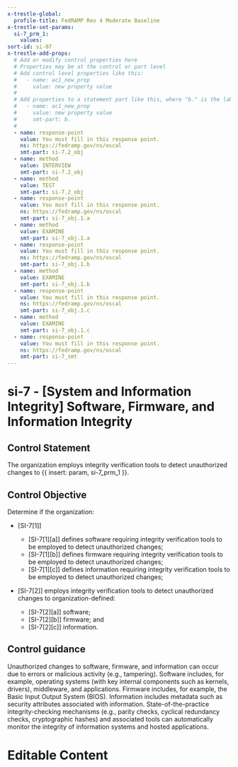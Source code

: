 ```yaml
---
x-trestle-global:
  profile-title: FedRAMP Rev 4 Moderate Baseline
x-trestle-set-params:
  si-7_prm_1:
    values:
sort-id: si-07
x-trestle-add-props:
  # Add or modify control properties here
  # Properties may be at the control or part level
  # Add control level properties like this:
  #   - name: ac1_new_prop
  #     value: new property value
  #
  # Add properties to a statement part like this, where "b." is the label of the target statement part
  #   - name: ac1_new_prop
  #     value: new property value
  #     smt-part: b.
  #
  - name: response-point
    value: You must fill in this response point.
    ns: https://fedramp.gov/ns/oscal
    smt-part: si-7.2_obj
  - name: method
    value: INTERVIEW
    smt-part: si-7.2_obj
  - name: method
    value: TEST
    smt-part: si-7.2_obj
  - name: response-point
    value: You must fill in this response point.
    ns: https://fedramp.gov/ns/oscal
    smt-part: si-7_obj.1.a
  - name: method
    value: EXAMINE
    smt-part: si-7_obj.1.a
  - name: response-point
    value: You must fill in this response point.
    ns: https://fedramp.gov/ns/oscal
    smt-part: si-7_obj.1.b
  - name: method
    value: EXAMINE
    smt-part: si-7_obj.1.b
  - name: response-point
    value: You must fill in this response point.
    ns: https://fedramp.gov/ns/oscal
    smt-part: si-7_obj.1.c
  - name: method
    value: EXAMINE
    smt-part: si-7_obj.1.c
  - name: response-point
    value: You must fill in this response point.
    ns: https://fedramp.gov/ns/oscal
    smt-part: si-7_smt
---
```


# si-7 - \[System and Information Integrity\] Software, Firmware, and Information Integrity

## Control Statement

The organization employs integrity verification tools to detect unauthorized changes to {{ insert: param, si-7_prm_1 }}.

## Control Objective

Determine if the organization:

- \[SI-7[1]\]

  - \[SI-7[1][a]\] defines software requiring integrity verification tools to be employed to detect unauthorized changes;
  - \[SI-7[1][b]\] defines firmware requiring integrity verification tools to be employed to detect unauthorized changes;
  - \[SI-7[1][c]\] defines information requiring integrity verification tools to be employed to detect unauthorized changes;

- \[SI-7[2]\] employs integrity verification tools to detect unauthorized changes to organization-defined:

  - \[SI-7[2][a]\] software;
  - \[SI-7[2][b]\] firmware; and
  - \[SI-7[2][c]\] information.

## Control guidance

Unauthorized changes to software, firmware, and information can occur due to errors or malicious activity (e.g., tampering). Software includes, for example, operating systems (with key internal components such as kernels, drivers), middleware, and applications. Firmware includes, for example, the Basic Input Output System (BIOS). Information includes metadata such as security attributes associated with information. State-of-the-practice integrity-checking mechanisms (e.g., parity checks, cyclical redundancy checks, cryptographic hashes) and associated tools can automatically monitor the integrity of information systems and hosted applications.

# Editable Content

<!-- Make additions and edits below -->
<!-- The above represents the contents of the control as received by the profile, prior to additions. -->
<!-- If the profile makes additions to the control, they will appear below. -->
<!-- The above markdown may not be edited but you may edit the content below, and/or introduce new additions to be made by the profile. -->
<!-- If there is a yaml header at the top, parameter values may be edited. Use --set-parameters to incorporate the changes during assembly. -->
<!-- The content here will then replace what is in the profile for this control, after running profile-assemble. -->
<!-- The added parts in the profile for this control are below.  You may edit them and/or add new ones. -->
<!-- Each addition must have a heading either of the form ## Control my_addition_name -->
<!-- or ## Part a. (where the a. refers to one of the control statement labels.) -->
<!-- "## Control" parts are new parts added after the statement part. -->
<!-- "## Part" parts are new parts added into the top-level statement part with that label. -->
<!-- Subparts may be added with nested hash levels of the form ### My Subpart Name -->
<!-- underneath the parent ## Control or ## Part being added -->
<!-- See https://ibm.github.io/compliance-trestle/tutorials/ssp_profile_catalog_authoring/ssp_profile_catalog_authoring for guidance. -->
